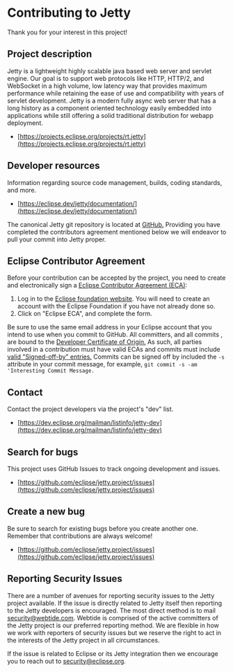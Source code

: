 Contributing to Jetty
=====================
Thank you for your interest in this project!

Project description
--------------------
Jetty is a lightweight highly scalable java based web server and servlet engine.
Our goal is to support web protocols like HTTP, HTTP/2, and WebSocket in a high volume, low latency way that provides maximum performance while retaining the ease of use and compatibility with years of servlet development.
Jetty is a modern fully async web server that has a long history as a component oriented technology easily embedded into applications while still offering a solid traditional distribution for webapp deployment.

- [https://projects.eclipse.org/projects/rt.jetty](https://projects.eclipse.org/projects/rt.jetty)

Developer resources
--------------------
Information regarding source code management, builds, coding standards, and more.

- [https://eclipse.dev/jetty/documentation/](https://eclipse.dev/jetty/documentation/)

The canonical Jetty git repository is located at [GitHub.](https://github.com/eclipse/jetty.project) Providing you have
completed the contributors agreement mentioned below we will endeavor to pull your commit into Jetty proper.

Eclipse Contributor Agreement
------------------------------
Before your contribution can be accepted by the project, you need to create and electronically sign a [Eclipse Contributor Agreement (ECA)](http://www.eclipse.org/legal/ecafaq.php):

1. Log in to the [Eclipse foundation website](https://accounts.eclipse.org/user/login/). You will need to
   create an account with the Eclipse Foundation if you have not already done so.
2. Click on "Eclipse ECA", and complete the form.

Be sure to use the same email address in your Eclipse account that you intend to use when you commit to GitHub.
All committers, and all commits , are bound to the [Developer Certificate of Origin.](https://www.eclipse.org/legal/DCO.php)
As such, all parties involved in a contribution must have valid ECAs and commits must include [valid "Signed-off-by" entries.](https://wiki.eclipse.org/Development_Resources/Contributing_via_Git)
Commits can be signed off by included the `-s` attribute in your commit message, for example, `git commit -s -am 'Interesting Commit Message.`


Contact
--------
Contact the project developers via the project's "dev" list.

- [https://dev.eclipse.org/mailman/listinfo/jetty-dev](https://dev.eclipse.org/mailman/listinfo/jetty-dev)

Search for bugs
----------------
This project uses GitHub Issues to track ongoing development and issues.

- [https://github.com/eclipse/jetty.project/issues](https://github.com/eclipse/jetty.project/issues)

Create a new bug
-----------------
Be sure to search for existing bugs before you create another one. Remember that contributions are always welcome!

- [https://github.com/eclipse/jetty.project/issues](https://github.com/eclipse/jetty.project/issues)

Reporting Security Issues
-----------------
There are a number of avenues for reporting security issues to the Jetty project available.
If the issue is directly related to Jetty itself then reporting to the Jetty developers is encouraged.
The most direct method is to mail [security@webtide.com](mailto:security@webtide.com).
Webtide is comprised of the active committers of the Jetty project is our preferred reporting method.
We are flexible in how we work with reporters of security issues but we reserve the right to act in the interests of the Jetty project in all circumstances.

If the issue is related to Eclipse or its Jetty integration then we encourage you to reach out to [security@eclipse.org](mailto:security@eclipse.org).
